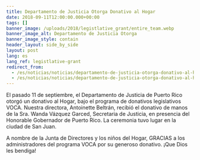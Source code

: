 ```yaml
---
title: Departamento de Justicia Otorga Donativo al Hogar
date: 2018-09-11T12:00:00.000+00:00
tags: []
banner_image: /uploads/2018/legistlative_grant/entire_team.webp
banner_image_alt: Departamento de Justicia Otorga
banner_image_style: contain
header_layout: side_by_side
layout: post
lang: es
lang_ref: legistlative-grant
redirect_from:
  - /es/noticias/noticias/departamento-de-justicia-otorga-donativo-al-hogar
  - /es/noticias/noticias/departamento-de-justicia-otorga-donativo-al-hogar/
---
```

El pasado 11 de septiembre, el Departamento de Justicia de Puerto Rico otorgó un donativo al Hogar, bajo el programa de donativos legislativos VOCA. Nuestra directora, Antoinette Beltrán, recibió el donativo de manos de la Sra. Wanda Vázquez Garced, Secretaria de Justicia, en presencia del Honorable Gobernador de Puerto Rico. La ceremonia tuvo lugar en la ciudad de San Juan.

A nombre de la Junta de Directores y los niños del Hogar, GRACIAS a los administradores del programa VOCA por su generoso donativo. ¡Que Dios les bendiga!

